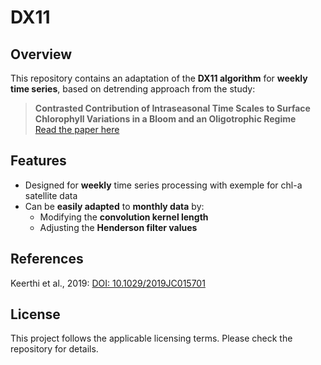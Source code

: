 # DX11

## Overview
This repository contains an adaptation of the **DX11 algorithm** for **weekly time series**, based on detrending approach from the study:

> **Contrasted Contribution of Intraseasonal Time Scales to Surface Chlorophyll Variations in a Bloom and an Oligotrophic Regime**  
> [Read the paper here](https://agupubs.onlinelibrary.wiley.com/doi/10.1029/2019JC015701)

## Features
- Designed for **weekly** time series processing with exemple for chl-a satellite data
- Can be **easily adapted** to **monthly data** by:
  - Modifying the **convolution kernel length**
  - Adjusting the **Henderson filter values**

## References
Keerthi et al., 2019: [DOI: 10.1029/2019JC015701](https://agupubs.onlinelibrary.wiley.com/doi/10.1029/2019JC015701)

## License
This project follows the applicable licensing terms. Please check the repository for details.
